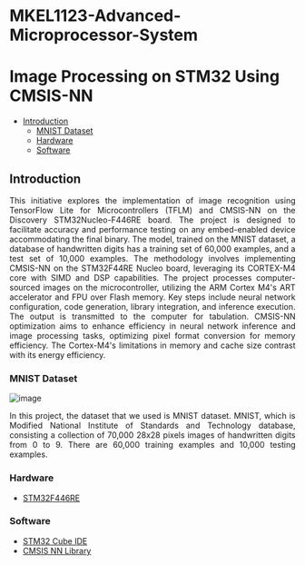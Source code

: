 # MKEL1123-Advanced-Microprocessor-System
# Image Processing on STM32 Using CMSIS-NN

* [Introduction](#Introduction "Goto Introduction")
    * [MNIST Dataset](#MNIST-Dataset)
    * [Hardware](#Hardware "Goto Hardware")
    * [Software](#Software)
     


## Introduction

<div style="text-align: justify"> This initiative explores the implementation of image recognition using TensorFlow Lite for Microcontrollers (TFLM) and CMSIS-NN on the Discovery STM32Nucleo-F446RE board. The project is designed to facilitate accuracy and performance testing on any embed-enabled device accommodating the final binary. The model, trained on the MNIST dataset, a database of handwritten digits has a training set of 60,000 examples, and a test set of 10,000 examples. The methodology involves implementing CMSIS-NN on the STM32F44RE Nucleo board, leveraging its CORTEX-M4 core with SIMD and DSP capabilities. The project processes computer-sourced images on the microcontroller, utilizing the ARM Cortex M4's ART accelerator and FPU over Flash memory. Key steps include neural network configuration, code generation, library integration, and inference execution. The output is transmitted to the computer for tabulation. CMSIS-NN optimization aims to enhance efficiency in neural network inference and image processing tasks, optimizing pixel format conversion for memory efficiency. The Cortex-M4's limitations in memory and cache size contrast with its energy efficiency. 

### MNIST Dataset
![image](https://github.com/OscarHo1999/MKEL1123-Advanced-Microprocessor-System/assets/67437888/80c1c562-9761-43b4-b067-d2a1daa8906f)

In this project, the dataset that we used is MNIST dataset. MNIST, which is Modified National Institute of Standards and Technology database, consisting a collection of 70,000 28x28 pixels images of handwritten digits from 0 to 9. There are 60,000 training examples and 10,000 testing examples.

### Hardware
* [STM32F446RE](https://my.element14.com/stmicroelectronics/nucleo-f446re/dev-board-arduino-mbed-nucleo/dp/2491978)

### Software
* [STM32 Cube IDE](https://www.st.com/en/development-tools/stm32cubeide.html)
* [CMSIS NN Library](https://www.keil.com/pack/doc/cmsis/NN/html/index.html)










   
